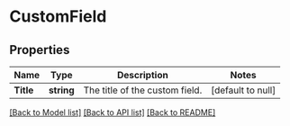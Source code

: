 # CustomField

## Properties
Name | Type | Description | Notes
------------ | ------------- | ------------- | -------------
**Title** | **string** | The title of the custom field. | [default to null]

[[Back to Model list]](../README.md#documentation-for-models) [[Back to API list]](../README.md#documentation-for-api-endpoints) [[Back to README]](../README.md)

